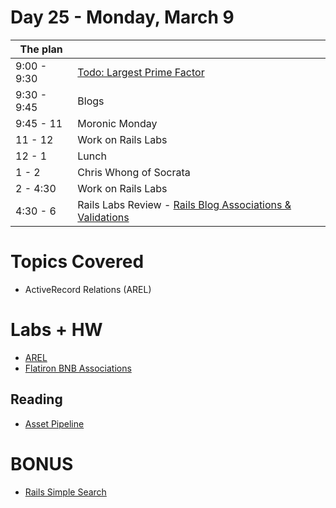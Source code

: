 # Day 25 - Monday, March 9

The plan        |      |
----------------|-------
9:00 - 9:30     | [Todo: Largest Prime Factor](http://learn.co/lessons/3933)
9:30 - 9:45     | Blogs
9:45 - 11       | Moronic Monday
11 - 12         | Work on Rails Labs
12 - 1          | Lunch
1 - 2           | Chris Whong of Socrata
2 - 4:30        | Work on Rails Labs
4:30 - 6        | Rails Labs Review - [Rails Blog Associations & Validations](http://learn.co/lessons/3580)

# Topics Covered

* ActiveRecord Relations (AREL)

# Labs + HW

* [AREL](http://learn.co/lessons/3589)
* [Flatiron BNB Associations](http://learn.co/lessons/3590)

## Reading

* [Asset Pipeline](http://guides.rubyonrails.org/asset_pipeline.html)

# BONUS

* [Rails Simple Search](http://learn.co/lessons/3588)
